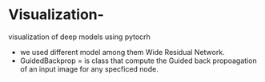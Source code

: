 # Visualization-
visualization of deep models using pytocrh 

- we used different model among them Wide Residual Network. 
- GuidedBackprop = is class that compute the Guided back propoagation of an input image for any specficed node.
